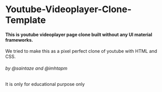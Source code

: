 # Youtube-Videoplayer-Clone-Template
#### This is youtube videoplayer page clone built without any UI material frameworks.
We tried to make this as a pixel perfect clone of youtube with HTML and CSS.   

###### by @saintaze and @imhtapm
It is only for educational purpose only
